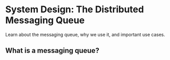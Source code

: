 # System Design: The Distributed Messaging Queue

Learn about the messaging queue, why we use it, and important use cases.

## What is a messaging queue?


